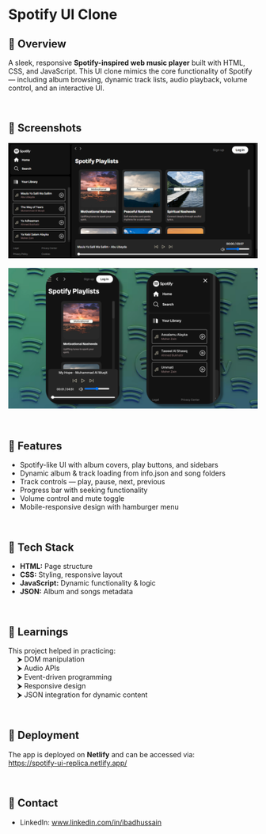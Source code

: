 # Spotify UI Clone
## 🚀 Overview
A sleek, responsive **Spotify-inspired web music player** built with HTML, CSS, and JavaScript. This UI clone mimics the core functionality of Spotify — including album browsing, dynamic track lists, audio playback, volume control, and an interactive UI.

<br>

## 🚀 Screenshots
![Project screenshot](./Project_screenshots/Image1.png)
<br><br>
![Project screenshot](./Project_screenshots/Image2.png)

<br>

## 🚀 Features
- Spotify-like UI with album covers, play buttons, and sidebars
- Dynamic album & track loading from info.json and song folders
- Track controls — play, pause, next, previous
- Progress bar with seeking functionality
- Volume control and mute toggle
- Mobile-responsive design with hamburger menu

<br>

## 🚀 Tech Stack
- **HTML:** Page structure
- **CSS:** Styling, responsive layout
- **JavaScript:** Dynamic functionality & logic
- **JSON:** Album and songs metadata

<br>

## 🚀 Learnings
This project helped in practicing:
<br>
&emsp; ⮞ DOM manipulation
<br>
&emsp; ⮞ Audio APIs
<br>
&emsp; ⮞ Event-driven programming
<br>
&emsp; ⮞ Responsive design
<br>
&emsp; ⮞ JSON integration for dynamic content

<br>

## 🚀 Deployment
The app is deployed on <b>Netlify</b> and can be accessed via:
<br>
https://spotify-ui-replica.netlify.app/

<br>

## 🚀 Contact
- LinkedIn: www.linkedin.com/in/ibadhussain
